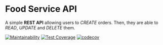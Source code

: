 # Food Service API

A simple **REST API** allowing users to _CREATE_ orders. Then, they are able to _READ_, _UPDATE_ and _DELETE_ them.

[![Maintainability](https://api.codeclimate.com/v1/badges/46542d1e81b90842b0bf/maintainability)](https://codeclimate.com/github/Chell0/food-api/maintainability) [![Test Coverage](https://api.codeclimate.com/v1/badges/46542d1e81b90842b0bf/test_coverage)](https://codeclimate.com/github/Chell0/food-api/test_coverage)
[![codecov](https://codecov.io/gh/Chell0/food-api/branch/master/graph/badge.svg)](https://codecov.io/gh/Chell0/food-api)

